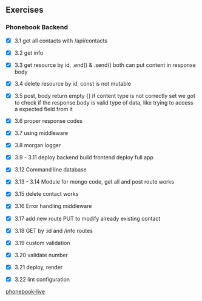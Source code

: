 ## Exercises

### Phonebook Backend

- [x] 3.1 get all contacts with /api/contacts
- [x] 3.2 get info
- [x] 3.3 get resource by id, .end() & .send() both can put content in response body
- [x] 3.4 delete resource by id,  const is not mutable
- [x] 3.5 post, body return empty {} if content type is not correctly set
we got to check if the response.body is valid type of data, like trying to access a expected field from it 
- [x] 3.6 proper response codes
- [x] 3.7 using middleware
- [x] 3.8 morgan logger


- [x] 3.9 - 3.11
  deploy backend
  build frontend
  deploy full app

- [x] 3.12 Command line database 
- [x] 3.13 - 3.14 Module for mongo code, get all and post route works
- [x] 3.15 delete contact works
- [x] 3.16 Error handling middleware 
- [x] 3.17 add new route PUT to modify already existing contact
- [x] 3.18 GET by :id and  /info routes 
- [x] 3.19 custom validation 
- [x] 3.20 validate number
- [x] 3.21 deploy, render
- [x] 3.22 lint configuration

[phonebook-live](https://phonebook-fullstack-zktk.onrender.com/)
